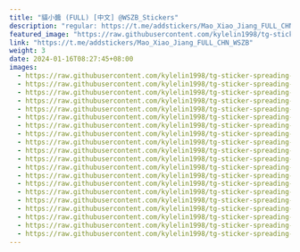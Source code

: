 ```yaml
---
title: "貓小醬 (FULL) [中文] @WSZB_Stickers"
description: "regular: https://t.me/addstickers/Mao_Xiao_Jiang_FULL_CHN_WSZB"
featured_image: "https://raw.githubusercontent.com/kylelin1998/tg-sticker-spreading-worldwide-images/main/img/d0f000e3-0e5a-4d91-8210-686e65da6d1d.jpg"
link: "https://t.me/addstickers/Mao_Xiao_Jiang_FULL_CHN_WSZB"
weight: 3
date: 2024-01-16T08:27:45+08:00
images:
  - https://raw.githubusercontent.com/kylelin1998/tg-sticker-spreading-worldwide-images/main/img/d0f000e3-0e5a-4d91-8210-686e65da6d1d.jpg
  - https://raw.githubusercontent.com/kylelin1998/tg-sticker-spreading-worldwide-images/main/img/b223cd6f-7b3b-4727-b317-bfb1d9f90017.jpg
  - https://raw.githubusercontent.com/kylelin1998/tg-sticker-spreading-worldwide-images/main/img/bdb981b9-fd6e-4742-9a90-d5002c6e88bb.jpg
  - https://raw.githubusercontent.com/kylelin1998/tg-sticker-spreading-worldwide-images/main/img/8ff23f4b-c722-4d5f-94d7-94cc88d8c541.jpg
  - https://raw.githubusercontent.com/kylelin1998/tg-sticker-spreading-worldwide-images/main/img/425eadaf-e797-4309-9e15-a0f5dc748563.jpg
  - https://raw.githubusercontent.com/kylelin1998/tg-sticker-spreading-worldwide-images/main/img/4416fcf0-bc5c-4316-86ff-befbba53a368.jpg
  - https://raw.githubusercontent.com/kylelin1998/tg-sticker-spreading-worldwide-images/main/img/c36c4c29-0cee-4c2b-b17d-76d4b0737f19.jpg
  - https://raw.githubusercontent.com/kylelin1998/tg-sticker-spreading-worldwide-images/main/img/8f7e8bce-e381-4d19-93c7-631d10415935.jpg
  - https://raw.githubusercontent.com/kylelin1998/tg-sticker-spreading-worldwide-images/main/img/3ff80b7c-4348-4c11-87bd-376cf70a1891.jpg
  - https://raw.githubusercontent.com/kylelin1998/tg-sticker-spreading-worldwide-images/main/img/578e50c8-1ef0-42a1-8235-47da78b75361.jpg
  - https://raw.githubusercontent.com/kylelin1998/tg-sticker-spreading-worldwide-images/main/img/bf48d7d9-e0b9-443b-a4cb-4028d454cc58.jpg
  - https://raw.githubusercontent.com/kylelin1998/tg-sticker-spreading-worldwide-images/main/img/a8a18e6d-9262-4eea-81b5-4a6822e5e035.jpg
  - https://raw.githubusercontent.com/kylelin1998/tg-sticker-spreading-worldwide-images/main/img/7e952825-a61c-40f9-92fc-e4686b0090cf.jpg
  - https://raw.githubusercontent.com/kylelin1998/tg-sticker-spreading-worldwide-images/main/img/ac2a3623-457e-4f66-a047-ae20b8edeb8d.jpg
  - https://raw.githubusercontent.com/kylelin1998/tg-sticker-spreading-worldwide-images/main/img/b117c23c-88e0-40f0-9950-ccbc10c9f03c.jpg
  - https://raw.githubusercontent.com/kylelin1998/tg-sticker-spreading-worldwide-images/main/img/20dc3f41-859b-4030-b720-374069ca143f.jpg
  - https://raw.githubusercontent.com/kylelin1998/tg-sticker-spreading-worldwide-images/main/img/26413a85-2e52-4203-b8a7-353b181c05d3.jpg
  - https://raw.githubusercontent.com/kylelin1998/tg-sticker-spreading-worldwide-images/main/img/99e13b5f-fedf-4443-82bc-9d823cffccbc.jpg
  - https://raw.githubusercontent.com/kylelin1998/tg-sticker-spreading-worldwide-images/main/img/95b5ea6d-3856-4b4b-8dd2-672adbec8c92.jpg
  - https://raw.githubusercontent.com/kylelin1998/tg-sticker-spreading-worldwide-images/main/img/7c579aa1-daba-4493-b195-2e19d46c5587.jpg
---
```

